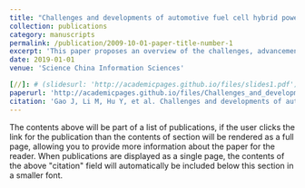 ```yaml
---
title: "Challenges and developments of automotive fuel cell hybrid power system and control"
collection: publications
category: manuscripts
permalink: /publication/2009-10-01-paper-title-number-1
excerpt: 'This paper proposes an overview of the challenges, advancements, and control strategies for automotive fuel cell hybrid power systems.'
date: 2019-01-01
venue: 'Science China Information Sciences'

[//]: # (slidesurl: 'http://academicpages.github.io/files/slides1.pdf')
paperurl: 'http://academicpages.github.io/files/Challenges_and_developments.pdf'
citation: 'Gao J, Li M, Hu Y, et al. Challenges and developments of automotive fuel cell hybrid power system and control[J]. Science China Information Sciences, 2019, 62: 1-25.'
---
```


The contents above will be part of a list of publications, if the user clicks the link for the publication than the contents of section will be rendered as a full page, allowing you to provide more information about the paper for the reader. When publications are displayed as a single page, the contents of the above "citation" field will automatically be included below this section in a smaller font.